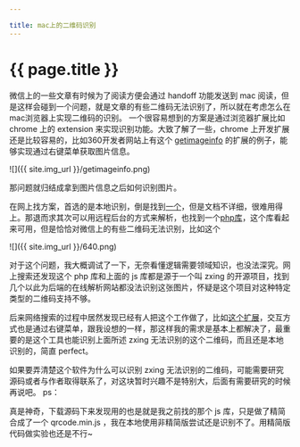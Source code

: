 ```yaml
---

title: mac上的二维码识别
---
```


{{ page.title }}
===============

微信上的一些文章有时候为了阅读方便会通过 handoff 功能发送到 mac 阅读，但是这样会碰到一个问题，就是文章的有些二维码无法识别了，所以就在考虑怎么在mac浏览器上实现二维码的识别。
一个很容易想到的方案是通过浏览器扩展比如 chrome 上的 extension 来实现识别功能。大致了解了一些，chrome 上开发扩展还是比较容易的，比如360开发者网站上有这个 [getimageinfo](http://open.chrome.360.cn/extension_dev/samples.html#646325c25f572a1d15edc73d057f821d847a4fbe) 的扩展的例子，能够实现通过右键菜单获取图片信息。

![]({{ site.img_url }}/getimageinfo.png)

那问题就归结成拿到图片信息之后如何识别图片。

在网上找方案，首选的是本地识别，倒是找到[一个](https://github.com/LazarSoft/jsqrcode)，但是文档不详细，很难用得上。那退而求其次可以用远程后台的方式来解析，也找到一个[php库](https://github.com/khanamiryan/php-qrcode-detector-decoder)，这个库看起来可用，但是恰恰对微信上的有些二维码无法识别，比如这个

![]({{ site.img_url }}/640.png)

对于这个问题，我大概调试了一下，无奈看懂逻辑需要领域知识，也没法深究。网上搜索还发现这个 php 库和上面的 js 库都是源于一个叫 zxing 的开源项目，找到几个以此为后端的在线解析网站都没法识别这张图片，怀疑是这个项目对这种特定类型的二维码支持不够。

后来网络搜索的过程中居然发现已经有人把这个工作做了，比如[这个扩展](https://chrome.google.com/webstore/detail/qrreader-beta/bfdjglobiolninfgldchakgfldifphic)，交互方式也是通过右键菜单，跟我设想的一样，那这样我的需求是基本上都解决了，最重要的是这个工具也能识别上面所述 zxing 无法识别的这个二维码，而且还是本地识别的，简直 perfect。

如果要弄清楚这个软件为什么可以识别 zxing 无法识别的二维码，可能需要研究源码或者与作者取得联系了，对这块暂时兴趣不是特别大，后面有需要研究的时候再说吧。
ps：

真是神奇，下载源码下来发现用的也是就是我之前找的那个 js 库，只是做了精简合成了一个 qrcode.min.js ，我在本地使用非精简版尝试还是识别不了。用精简版代码做实验也还是不行~

